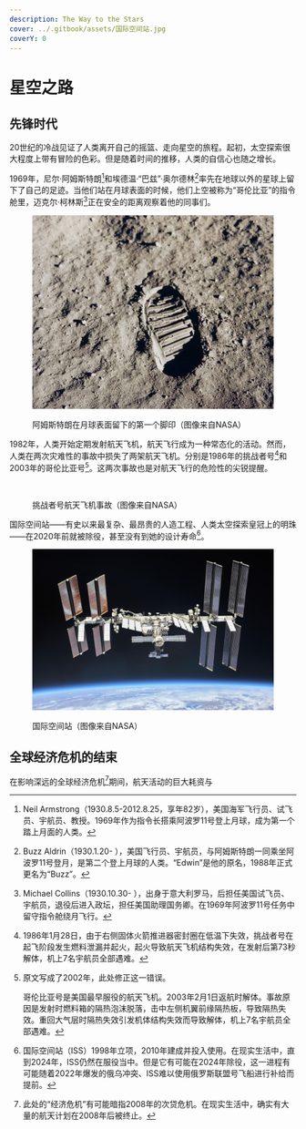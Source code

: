 ```yaml
---
description: The Way to the Stars
cover: ../.gitbook/assets/国际空间站.jpg
coverY: 0
---
```


# 星空之路

## 先锋时代

20世纪的冷战见证了人类离开自己的摇篮、走向星空的旅程。起初，太空探索很大程度上带有冒险的色彩。但是随着时间的推移，人类的自信心也随之增长。

1969年，尼尔·阿姆斯特朗[^1]和埃德温·“巴兹”·奥尔德林[^2]率先在地球以外的星球上留下了自己的足迹。当他们站在月球表面的时候，他们上空被称为“哥伦比亚”的指令舱里，迈克尔·柯林斯[^3]正在安全的距离观察着他的同事们。

<figure><img src="../.gitbook/assets/人类在月球上的第一个脚印.webp" alt=""><figcaption><p>阿姆斯特朗在月球表面留下的第一个脚印（图像来自NASA）</p></figcaption></figure>

1982年，人类开始定期发射航天飞机，航天飞行成为一种常态化的活动。然而，人类在两次灾难性的事故中损失了两架航天飞机。分别是1986年的挑战者号[^4]和2003年的哥伦比亚号[^5]。这两次事故也是对航天飞行的危险性的尖锐提醒。

<figure><img src="../.gitbook/assets/挑战者号航天飞机失事.avif" alt=""><figcaption><p>挑战者号航天飞机事故（图像来自NASA）</p></figcaption></figure>

国际空间站——有史以来最复杂、最昂贵的人造工程、人类太空探索皇冠上的明珠——在2020年前就被除役，甚至没有到她的设计寿命[^6]。

<figure><img src="../.gitbook/assets/国际空间站.jpg" alt=""><figcaption><p>国际空间站（图像来自NASA）</p></figcaption></figure>

## 全球经济危机的结束

在影响深远的全球经济危机[^7]期间，航天活动的巨大耗资与

[^1]: Neil Armstrong（1930.8.5-2012.8.25，享年82岁），美国海军飞行员、试飞员、宇航员、教授。1969年作为指令长搭乘阿波罗11号登上月球，成为第一个踏上月面的人类。

[^2]: Buzz Aldrin（1930.1.20- ），美国飞行员、宇航员，与阿姆斯特朗一同乘坐阿波罗11号登月，是第二个登上月球的人类。“Edwin”是他的原名，1988年正式更名为“Buzz”。

[^3]: Michael Collins（1930.10.30- ），出身于意大利罗马，后担任美国试飞员、宇航员，退役后进入政坛，担任美国助理国务卿。在1969年阿波罗11号任务中留守指令舱绕月飞行。

[^4]: 1986年1月28日，由于右侧固体火箭推进器密封圈在低温下失效，挑战者号在起飞阶段发生燃料泄漏并起火，起火导致航天飞机结构失效，在发射后第73秒解体，机上7名宇航员全部遇难。

[^5]: 原文写成了2002年，此处修正这一错误。

    哥伦比亚号是美国最早服役的航天飞机。2003年2月1日返航时解体。事故原因是发射时燃料箱的隔热泡沫脱落，击中左侧机翼前缘隔热板，导致隔热失效。重回大气层时隔热失效引发机体结构失效而导致解体，机上7名宇航员全部遇难。

[^6]: 国际空间站（ISS）1998年立项，2010年建成并投入使用。在现实生活中，直到2024年，ISS仍然在服役当中。但是它有可能在2024年除役，这一进程有可能随着2022年爆发的俄乌冲突、ISS难以使用俄罗斯联盟号飞船进行补给而提前。

[^7]: 此处的“经济危机”有可能暗指2008年的次贷危机。在现实生活中，确实有大量的航天计划在2008年后被终止。
